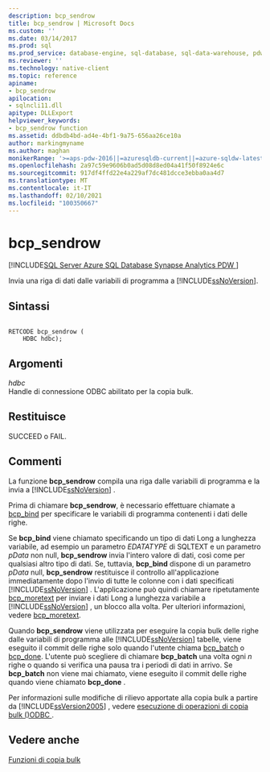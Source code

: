 ```yaml
---
description: bcp_sendrow
title: bcp_sendrow | Microsoft Docs
ms.custom: ''
ms.date: 03/14/2017
ms.prod: sql
ms.prod_service: database-engine, sql-database, sql-data-warehouse, pdw
ms.reviewer: ''
ms.technology: native-client
ms.topic: reference
apiname:
- bcp_sendrow
apilocation:
- sqlncli11.dll
apitype: DLLExport
helpviewer_keywords:
- bcp_sendrow function
ms.assetid: ddbdb4bd-ad4e-4bf1-9a75-656aa26ce10a
author: markingmyname
ms.author: maghan
monikerRange: '>=aps-pdw-2016||=azuresqldb-current||=azure-sqldw-latest||>=sql-server-2016||>=sql-server-linux-2017||=azuresqldb-mi-current'
ms.openlocfilehash: 2a97c59e9606b0ad5d08d8ed04a41f50f8924e6c
ms.sourcegitcommit: 917df4ffd22e4a229af7dc481dcce3ebba0aa4d7
ms.translationtype: MT
ms.contentlocale: it-IT
ms.lasthandoff: 02/10/2021
ms.locfileid: "100350667"
---
```

# <a name="bcp_sendrow"></a>bcp_sendrow
[!INCLUDE[SQL Server Azure SQL Database Synapse Analytics PDW ](../../includes/applies-to-version/sql-asdb-asdbmi-asa-pdw.md)]

  Invia una riga di dati dalle variabili di programma a [!INCLUDE[ssNoVersion](../../includes/ssnoversion-md.md)].  
  
## <a name="syntax"></a>Sintassi  
  
```  
  
RETCODE bcp_sendrow (  
    HDBC hdbc);  
```  
  
## <a name="arguments"></a>Argomenti  
 *hdbc*  
 Handle di connessione ODBC abilitato per la copia bulk.  
  
## <a name="returns"></a>Restituisce  
 SUCCEED o FAIL.  
  
## <a name="remarks"></a>Commenti  
 La funzione **bcp_sendrow** compila una riga dalle variabili di programma e la invia a [!INCLUDE[ssNoVersion](../../includes/ssnoversion-md.md)] .  
  
 Prima di chiamare **bcp_sendrow**, è necessario effettuare chiamate a [bcp_bind](../../relational-databases/native-client-odbc-extensions-bulk-copy-functions/bcp-bind.md) per specificare le variabili di programma contenenti i dati delle righe.  
  
 Se **bcp_bind** viene chiamato specificando un tipo di dati Long a lunghezza variabile, ad esempio un parametro *EDATATYPE* di SQLTEXT e un parametro *pData* non null, **bcp_sendrow** invia l'intero valore di dati, così come per qualsiasi altro tipo di dati. Se, tuttavia, **bcp_bind** dispone di un parametro *pData* null, **bcp_sendrow** restituisce il controllo all'applicazione immediatamente dopo l'invio di tutte le colonne con i dati specificati [!INCLUDE[ssNoVersion](../../includes/ssnoversion-md.md)] . L'applicazione può quindi chiamare ripetutamente [bcp_moretext](../../relational-databases/native-client-odbc-extensions-bulk-copy-functions/bcp-moretext.md) per inviare i dati Long a lunghezza variabile a [!INCLUDE[ssNoVersion](../../includes/ssnoversion-md.md)] , un blocco alla volta. Per ulteriori informazioni, vedere [bcp_moretext](../../relational-databases/native-client-odbc-extensions-bulk-copy-functions/bcp-moretext.md).  
  
 Quando **bcp_sendrow** viene utilizzata per eseguire la copia bulk delle righe dalle variabili di programma alle [!INCLUDE[ssNoVersion](../../includes/ssnoversion-md.md)] tabelle, viene eseguito il commit delle righe solo quando l'utente chiama [bcp_batch](../../relational-databases/native-client-odbc-extensions-bulk-copy-functions/bcp-batch.md) o [bcp_done](../../relational-databases/native-client-odbc-extensions-bulk-copy-functions/bcp-done.md). L'utente può scegliere di chiamare **bcp_batch** una volta ogni *n* righe o quando si verifica una pausa tra i periodi di dati in arrivo. Se **bcp_batch** non viene mai chiamato, viene eseguito il commit delle righe quando viene chiamato **bcp_done** .  
  
 Per informazioni sulle modifiche di rilievo apportate alla copia bulk a partire da [!INCLUDE[ssVersion2005](../../includes/ssversion2005-md.md)] , vedere [esecuzione di operazioni di copia bulk &#40;&#41;ODBC ](../../relational-databases/native-client-odbc-bulk-copy-operations/performing-bulk-copy-operations-odbc.md).  
  
## <a name="see-also"></a>Vedere anche  
 [Funzioni di copia bulk](../../relational-databases/native-client-odbc-extensions-bulk-copy-functions/sql-server-driver-extensions-bulk-copy-functions.md)  
  
  
